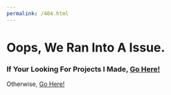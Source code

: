```yaml
---
permalink: /404.html
---
```

<h1>Oops, We Ran Into A Issue.</h1>
<h3>If Your Looking For Projects I Made, <a href="Projects.html">Go Here!</a></h3>
<p>Otherwise, <a href="index.html">Go Here!</a></p>
